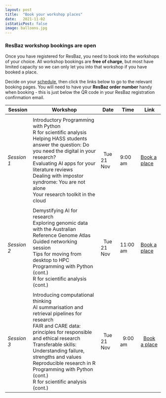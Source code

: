 ```yaml
---
layout: post
title:  "Book your workshop places"
date:   2021-11-02
isStaticPost: false
image: balloons.jpg
---
```


### ResBaz workshop bookings are open

Once you have registered for ResBaz, you need to book into the workshops of your choice. 
All workshop bookings are **free of charge**, but most have limited capacity so we can 
only let you into that workshop if you have booked a place.

Decide on your [schedule](https://resbaz.github.io/resbaz2023qld/schedule/), then click
the links below to go to the relevant booking pages. You will need to have your **ResBaz
order number** handy when booking - this is just below the QR code in your ResBaz
registration confirmation email.


| Session | Workshop | Date  | Time|  Link |
| --- | --- | --- | --- |--- |
|   |   |  |   |
| _Session 1_&nbsp;&nbsp;|Introductory Programming with Python<br>R for scientific analysis<br>Helping HASS students answer the question: Do you need the digital in your research?<br>Evaluating AI apps for your literature reviews<br>Dealing with impostor syndrome: You are not alone<br>Your research toolkit in the cloud |&nbsp;&nbsp;Tue 21 Nov  | 9:00 am	 |  [Book a place](https://events.humanitix.com/session-1-tuesday-9-00-10-30)|
|   |   |  |   |
| _Session 2_&nbsp;&nbsp;|Demystifying AI for research<br>Exploring genomic data with the Australian Reference Genome Atlas<br>Guided networking session<br>Tips for moving from desktop to HPC<br>Programming with Python (cont.)<br>R for scientific analysis (cont.) |&nbsp;&nbsp;Tue 21 Nov  | 11:00 am	 |  [Book a place](https://events.humanitix.com/session-1-tuesday-11-00-12-30)|
|   |   |  |   |
| _Session 3_&nbsp;&nbsp;|Introducing computational thinking<br>AI summarisation and retrieval pipelines for research<br>  FAIR and CARE data: principles for responsible and ethical research<br>Transferable skills: Understanding failure, strengths and values<br>Reproducible research in R<br>Programming with Python (cont.)<br>R for scientific analysis (cont.) |&nbsp;&nbsp;Tue 21 Nov  |&nbsp;&nbsp;9:00 am	 |&nbsp;&nbsp;[Book a place](https://events.humanitix.com/session-3-tuesday-15-00-17-00)|